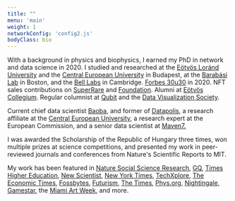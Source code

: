 ```yaml
---
title: ""
menu: 'main'
weight: 1
networkConfig: 'config2.js'
bodyClass: bio
---
```


With a background in physics and biophysics, I earned my PhD in network and data science in 2020. I studied and researched at the [Eötvös Loránd University](https://hal.elte.hu/kutcsop/) and the [Central European University](https://networkdatascience.ceu.edu) in Budapest, at the [Barabási Lab](https://www.barabasilab.com) in Boston, and the [Bell Labs](https://social-dynamics.net) in Cambridge. [Forbes 30u30](https://forbes.hu/extra/forbes30-2020/) in 2020. NFT sales contributions on [SuperRare](https://superrare.com/barabasilab) and [Foundation](https://foundation.app/@barabasilab). Alumni at [Eötvös Collegium](https://hu.wikipedia.org/wiki/Eötvös_József_Collegium). Regular columnist at [Qubit](https://qubit.hu/author/janosovm) and the [Data Visualization Society](https://nightingaledvs.com/author/milan-janosov/).




Current chief data scientist [Baoba](https://gobaoba.com), and former of [Datapolis](https://hu.linkedin.com/company/datapolisio), a research affiliate at the [Central European University](https://networkdatascience.ceu.edu), a research expert at the European Commission, and a senior data scientist at [Maven7.](https://maven7.com)

I was awarded the Scholarship of the Republic of Hungary three times, won multiple prizes at science competitions, and presented my work in peer-reviewed journals and conferences from Nature's Scientific Reports to MIT.

My work has been featured in [Nature Social Science Research](https://socialsciences.nature.com/users/358956-milan-janosov), [GQ](https://www.gqindia.com/content/researcher-just-built-algorithm-predict-game-thrones-character-will-die-next), [Times Higher Education](https://www.timeshighereducation.com/news/phd-student-predicts-who-will-die-next-game-thrones), [New Scientist](https://www.newscientist.com/article/2217628-around-half-of-your-chances-of-career-success-comes-down-to-sheer-luck/), [New York Times](https://www.nytimes.com/2021/05/07/opinion/nft-art-market.html), [TechXplore](https://techxplore.com/news/2017-07-game-thrones-network-character-deaths.html), [The Economic Times](https://economictimes.indiatimes.com/magazines/panache/who-dies-next-in-game-of-thrones-this-computer-program-has-an-answer/articleshow/59722275.cms), [Fossbytes](https://fossbytes.com/game-of-thrones-death-prediction-algorithm/amp/), [Futurism](https://futurism.com/a-researcher-just-made-an-algorithm-to-predict-which-game-of-thrones-characters-will-die), [The Times](https://thetimes.com.au/world/13371-8-surprising-things-data-science-has-revealed-about-us-over-the-past-decade), [Phys.org](https://phys.org/news/2017-05-predators-faster-prey-drone-tactics.html), [Nightingale](https://nightingaledvs.com/a-network-map-of-the-witcher/), [Gamestar,](https://www.gamestar.hu/masvilag/rendkivul-latvanyosan-abrazoltak-a-the-witcher-szereploinek-kapcsolatait-304242.html) the [Miami Art Week](https://superrare.com/features), and more.
